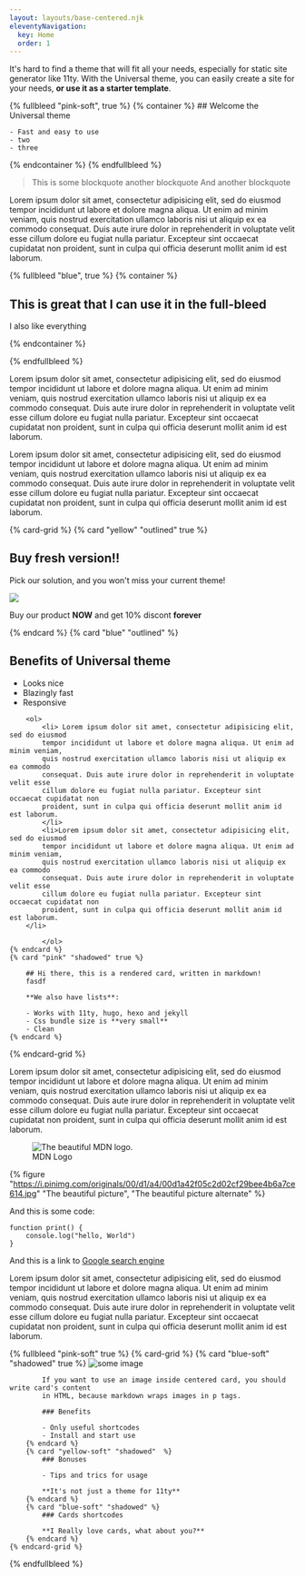 ```yaml
---
layout: layouts/base-centered.njk
eleventyNavigation:
  key: Home
  order: 1
---
```


It's hard to find a theme that will fit all your needs, especially
for static site generator like 11ty. With the Universal theme,
you can easily create a site for your needs, **or use it as a starter template**.


{% fullbleed "pink-soft", true %}
{% container %}
	## Welcome the Universal theme

	- Fast and easy to use
	- two
	- three
{% endcontainer %}
{% endfullbleed %}


> This is some blockquote
> another blockquote
> And another blockquote

Lorem ipsum dolor sit amet, consectetur adipisicing elit, sed do eiusmod
tempor incididunt ut labore et dolore magna aliqua. Ut enim ad minim veniam,
quis nostrud exercitation ullamco laboris nisi ut aliquip ex ea commodo
consequat. Duis aute irure dolor in reprehenderit in voluptate velit esse
cillum dolore eu fugiat nulla pariatur. Excepteur sint occaecat cupidatat non
proident, sunt in culpa qui officia deserunt mollit anim id est laborum.

{% fullbleed "blue", true %}
{% container %}

<h2> This is great that I can use it in the full-bleed </h2>
<p> I also like everything </p>
{% endcontainer %}

{% endfullbleed %}

Lorem ipsum dolor sit amet, consectetur adipisicing elit, sed do eiusmod
tempor incididunt ut labore et dolore magna aliqua. Ut enim ad minim veniam,
quis nostrud exercitation ullamco laboris nisi ut aliquip ex ea commodo
consequat. Duis aute irure dolor in reprehenderit in voluptate velit esse
cillum dolore eu fugiat nulla pariatur. Excepteur sint occaecat cupidatat non
proident, sunt in culpa qui officia deserunt mollit anim id est laborum.

Lorem ipsum dolor sit amet, consectetur adipisicing elit, sed do eiusmod
tempor incididunt ut labore et dolore magna aliqua. Ut enim ad minim veniam,
quis nostrud exercitation ullamco laboris nisi ut aliquip ex ea commodo
consequat. Duis aute irure dolor in reprehenderit in voluptate velit esse
cillum dolore eu fugiat nulla pariatur. Excepteur sint occaecat cupidatat non
proident, sunt in culpa qui officia deserunt mollit anim id est laborum.

{% card-grid %}
	{% card "yellow" "outlined" true %}
		<h2> Buy fresh version!! </h2>
		<p> Pick our solution, and you won't miss your
			current theme!
		</p>
		<img src="https://i.pinimg.com/originals/00/d1/a4/00d1a42f05c2d02cf29bee4b6a7ce614.jpg">
		<p> Buy our product <strong>NOW</strong> and get 10% discont <strong>forever</strong></p>
	{% endcard  %}
	{% card "blue" "outlined" %}
		<h2> Benefits of Universal theme </h2>
		<ul>
			<li> Looks nice </li>
			<li> Blazingly fast </li>
			<li> Responsive </li>
		</ul>

		<ol>
			<li> Lorem ipsum dolor sit amet, consectetur adipisicing elit, sed do eiusmod
			tempor incididunt ut labore et dolore magna aliqua. Ut enim ad minim veniam,
			quis nostrud exercitation ullamco laboris nisi ut aliquip ex ea commodo
			consequat. Duis aute irure dolor in reprehenderit in voluptate velit esse
			cillum dolore eu fugiat nulla pariatur. Excepteur sint occaecat cupidatat non
			proident, sunt in culpa qui officia deserunt mollit anim id est laborum.
			</li>
			<li>Lorem ipsum dolor sit amet, consectetur adipisicing elit, sed do eiusmod
			tempor incididunt ut labore et dolore magna aliqua. Ut enim ad minim veniam,
			quis nostrud exercitation ullamco laboris nisi ut aliquip ex ea commodo
			consequat. Duis aute irure dolor in reprehenderit in voluptate velit esse
			cillum dolore eu fugiat nulla pariatur. Excepteur sint occaecat cupidatat non
			proident, sunt in culpa qui officia deserunt mollit anim id est laborum.
		</li>

			</ol>
	{% endcard %}
	{% card "pink" "shadowed" true %}

		## Hi there, this is a rendered card, written in markdown!
	    fasdf

		**We also have lists**:

		- Works with 11ty, hugo, hexo and jekyll
		- Css bundle size is **very small**
		- Clean
	{% endcard %}
{% endcard-grid %}

Lorem ipsum dolor sit amet, consectetur adipisicing elit, sed do eiusmod
tempor incididunt ut labore et dolore magna aliqua. Ut enim ad minim veniam,
quis nostrud exercitation ullamco laboris nisi ut aliquip ex ea commodo
consequat. Duis aute irure dolor in reprehenderit in voluptate velit esse
cillum dolore eu fugiat nulla pariatur. Excepteur sint occaecat cupidatat non
proident, sunt in culpa qui officia deserunt mollit anim id est laborum.


<figure>
  <img src="https://i.pinimg.com/originals/00/d1/a4/00d1a42f05c2d02cf29bee4b6a7ce614.jpg" alt="The beautiful MDN logo." />
  <figcaption>MDN Logo</figcaption>
</figure>

{% figure "https://i.pinimg.com/originals/00/d1/a4/00d1a42f05c2d02cf29bee4b6a7ce614.jpg" "The beautiful picture", "The beautiful picture alternate" %}


And this is some code:

```
function print() {
	console.log("hello, World")
}
```

And this is a link to [Google search engine](https://vk.com)

Lorem ipsum dolor sit amet, consectetur adipisicing elit, sed do eiusmod
tempor incididunt ut labore et dolore magna aliqua. Ut enim ad minim veniam,
quis nostrud exercitation ullamco laboris nisi ut aliquip ex ea commodo
consequat. Duis aute irure dolor in reprehenderit in voluptate velit esse
cillum dolore eu fugiat nulla pariatur. Excepteur sint occaecat cupidatat non
proident, sunt in culpa qui officia deserunt mollit anim id est laborum.

{% fullbleed "pink-soft" true %}
	{% card-grid %}
		{% card "blue-soft" "shadowed" true %}
			![some image](https://upload.wikimedia.org/wikipedia/en/thumb/f/fe/Glenn_Quagmire.png/220px-Glenn_Quagmire.png)

			If you want to use an image inside centered card, you should write card's content
			in HTML, because markdown wraps images in p tags.

			### Benefits

			- Only useful shortcodes
			- Install and start use
		{% endcard %}
		{% card "yellow-soft" "shadowed"  %}
			### Bonuses

			- Tips and trics for usage

			**It's not just a theme for 11ty**
		{% endcard %}
		{% card "blue-soft" "shadowed" %}
			### Cards shortcodes

			**I Really love cards, what about you?**
		{% endcard %}
	{% endcard-grid %}
{% endfullbleed %}
